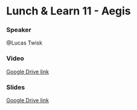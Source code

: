 # Lunch & Learn 11 - Aegis

### Speaker
@Lucas Twisk

### Video
[Google Drive link](https://drive.google.com/open?id=1LElcPu8tm46WRcO_-wjFv3JWiGiDM6uv)

### Slides
[Google Drive link](https://drive.google.com/open?id=1KJhslca12lqmCY1C9pxHdXatDfOhbh8F)

